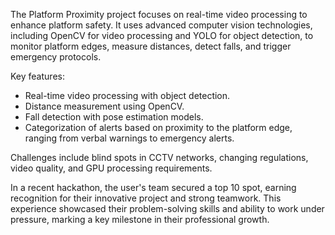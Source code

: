 The Platform Proximity project focuses on real-time video processing to enhance platform safety. It uses advanced computer vision technologies, including OpenCV for video processing and YOLO for object detection, to monitor platform edges, measure distances, detect falls, and trigger emergency protocols.

Key features:
- Real-time video processing with object detection.
- Distance measurement using OpenCV.
- Fall detection with pose estimation models.
- Categorization of alerts based on proximity to the platform edge, ranging from verbal warnings to emergency alerts.

Challenges include blind spots in CCTV networks, changing regulations, video quality, and GPU processing requirements.

In a recent hackathon, the user's team secured a top 10 spot, earning recognition for their innovative project and strong teamwork. This experience showcased their problem-solving skills and ability to work under pressure, marking a key milestone in their professional growth.
